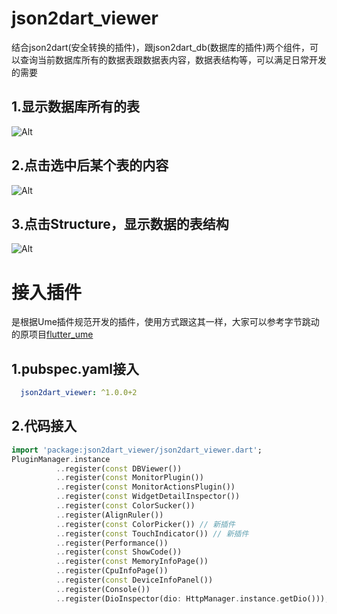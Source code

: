 # json2dart_viewer

结合json2dart(安全转换的插件)，跟json2dart_db(数据库的插件)两个组件，可以查询当前数据库所有的数据表跟数据表内容，数据表结构等，可以满足日常开发的需要

## 1.显示数据库所有的表

![Alt](imgs/img_tables.jpg)

## 2.点击选中后某个表的内容

![Alt](imgs/img_column.jpg)

## 3.点击Structure，显示数据的表结构

![Alt](imgs/table_structure.jpg)

# 接入插件
是根据Ume插件规范开发的插件，使用方式跟这其一样，大家可以参考字节跳动的原项目[flutter_ume](https://pub.dev/packages/flutter_ume)
## 1.pubspec.yaml接入
```yaml
  json2dart_viewer: ^1.0.0+2
```

## 2.代码接入
```dart
import 'package:json2dart_viewer/json2dart_viewer.dart';
PluginManager.instance
          ..register(const DBViewer())
          ..register(const MonitorPlugin())
          ..register(const MonitorActionsPlugin())
          ..register(const WidgetDetailInspector())
          ..register(const ColorSucker())
          ..register(AlignRuler())
          ..register(const ColorPicker()) // 新插件
          ..register(const TouchIndicator()) // 新插件
          ..register(Performance())
          ..register(const ShowCode())
          ..register(const MemoryInfoPage())
          ..register(CpuInfoPage())
          ..register(const DeviceInfoPanel())
          ..register(Console())
          ..register(DioInspector(dio: HttpManager.instance.getDio()));
```